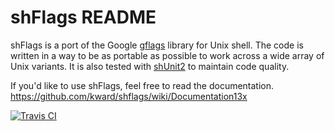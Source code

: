 # shFlags README

shFlags is a port of the Google [gflags](http://gflags.github.io/gflags/) library for Unix shell. The code is written in a way to be as portable as possible to work across a wide array of Unix variants. It is also tested with [shUnit2](https://github.com/kward/shunit2) to maintain code quality.

If you'd like to use shFlags, feel free to read the documentation.
https://github.com/kward/shflags/wiki/Documentation13x

[![Travis CI][travis-ci-png]][travis-ci]

[travis-ci-png]: https://travis-ci.org/kward/shflags.png?branch=master
[travis-ci]: https://travis-ci.org/kward/shflags
